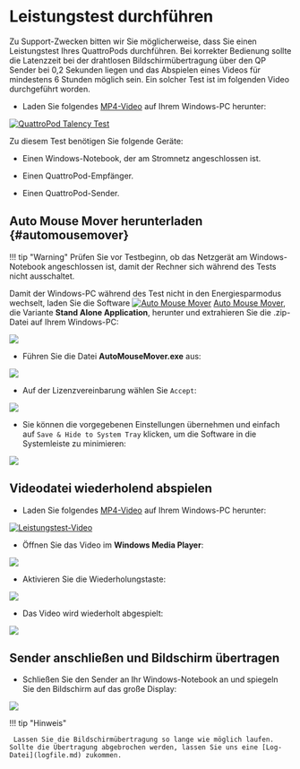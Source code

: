 # Leistungstest durchführen

Zu Support-Zwecken bitten wir Sie möglicherweise, dass Sie einen Leistungstest Ihres QuattroPods durchführen. Bei korrekter Bedienung sollte die Latenzzeit bei der drahtlosen Bildschirmübertragung über den QP Sender bei 0,2 Sekunden liegen und das Abspielen eines Videos für mindestens 6 Stunden möglich sein. Ein solcher Test ist im folgenden Video durchgeführt worden.

* Laden Sie folgendes [MP4-Video](https://assets.stueber.de/videos/latencetest.mp4) auf Ihrem Windows-PC herunter:

[![QuattroPod Talency Test](/assets/img/thumbnail.video.performancetest1.png)](https://assets.stueber.de/videos/latencetest.mp4)

Zu diesem Test benötigen Sie folgende Geräte:

* Einen Windows-Notebook, der am Stromnetz angeschlossen ist.

* Einen QuattroPod-Empfänger.

* Einen QuattroPod-Sender.

## Auto Mouse Mover herunterladen {#automousemover}

!!! tip "Warning" 
	Prüfen Sie vor Testbeginn, ob das Netzgerät am Windows-Notebook angeschlossen ist, damit der Rechner sich während des Tests nicht ausschaltet.

Damit der Windows-PC während des Test nicht in den Energiesparmodus wechselt, laden Sie die Software [![Auto Mouse Mover](/assets/img/automousemover.icon.png)](https://www.murgee.com/auto-mouse-mover/) [Auto Mouse Mover](https://www.murgee.com/auto-mouse-mover/), die Variante **Stand Alone Application**, herunter und extrahieren Sie die .zip-Datei auf Ihrem Windows-PC:

![](/assets/img/automousemover.extract.png)

* Führen Sie die Datei **AutoMouseMover.exe** aus:

![](/assets/img/AutoMouseMover.exe.png)

* Auf der Lizenzvereinbarung wählen Sie `Accept`:

![](/assets/img/automousemover.agreement.png)

* Sie können die vorgegebenen Einstellungen übernehmen und einfach auf `Save & Hide to System Tray` klicken, um die Software in die Systemleiste zu minimieren:

![](/assets/img/automousemove.settings.png)

## Videodatei wiederholend abspielen

* Laden Sie folgendes [MP4-Video](https://assets.stueber.de/videos/performancetest.mp4) auf Ihrem Windows-PC herunter:

[![Leistungstest-Video](/assets/img/thumbnail.video.performancetest2.png)](https://assets.stueber.de/videos/performancetest.mp4)

* Öffnen Sie das Video im **Windows Media Player**: 

![](/assets/img/video.open.in.mediaplayer.png)

* Aktivieren Sie die Wiederholungstaste:

![](/assets/img/mediaplayer.repeat.png)

* Das Video wird wiederholt abgespielt:

![](/assets/img/video.playing.png)

## Sender anschließen und Bildschirm übertragen 

* Schließen Sie den Sender an Ihr Windows-Notebook an und spiegeln Sie den Bildschirm auf das große Display:

![](/assets/img/QSG-TypeC.Windows.png)

!!! tip "Hinweis"

     Lassen Sie die Bildschirmübertragung so lange wie möglich laufen. Sollte die Übertragung abgebrochen werden, lassen Sie uns eine [Log-Datei](logfile.md) zukommen.
